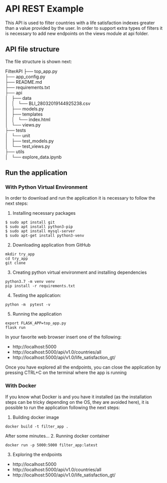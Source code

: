 # API REST Example

This API is used to filter countries with a life satisfaction indexes greater than a value provided by the user. In order to support extra types of filters it is necessary to add new endpoints on the views module at api folder.

## API file structure
The file structure is shown next:

FilterAPI
├── top_app.py  
├── app_config.py  
├── README.md  
├── requirements.txt  
├── api  
│   ├── data  
│   │   └── BLI_28032019144925238.csv  
│   ├── models.py  
│   ├── templates  
│   │   └── index.html  
│   └── views.py  
├── tests  
│   └── unit  
│       ├── test_models.py  
│       └── test_views.py  
├── utils  
│   └── explore_data.ipynb  


## Run the application
### With Python Virtual Environment 
In order to download and run the application it is necessary to follow the next steps:

1. Installing necessary packages
```
$ sudo apt install git
$ sudo apt install python3-pip
$ sudo apt install mysql-server
$ sudo apt-get install python3-venv
```

2. Downloading application from GitHub
```
mkdir try_app
cd try_app
git clone 
```

3. Creating python virtual environment and installing dependencies
```
python3.7 -m venv venv
pip install -r requirements.txt
```

4. Testing the application:
```
python -m  pytest -v
```

5. Running the application
```
export FLASK_APP=top_app.py
flask run
```
In your favorite web browser insert one of the following:
  * http://localhost:5000 
  * http://localhost:5000/api/v1.0/countries/all
  * http://localhost:5000/api/v1.0/life_satisfaction_gt/<index>

Once you have explored all the endpoints, you can close the application by pressing CTRL+C on the terminal where the app is running

### With Docker
If you know what Docker is and you have it installed (as the installation steps can be tricky depending on the OS, they are avoided here), it is possible to run the application following the next steps:
1. Building docker image
```
docker build -t filter_app .
```
After some minutes...
2. Running docker container
```
docker run -p 5000:5000 filter_app:latest
```
3. Exploring the endpoints
  * http://localhost:5000 
  * http://localhost:5000/api/v1.0/countries/all
  * http://localhost:5000/api/v1.0/life_satisfaction_gt/<index>

